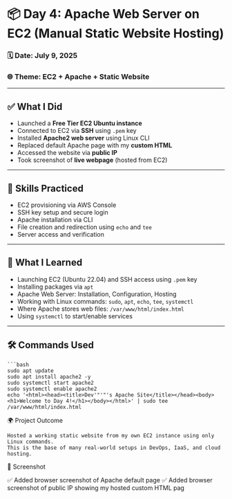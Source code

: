 # 📦 Day 4: Apache Web Server on EC2 (Manual Static Website Hosting)

### 🗓️ Date: July 9, 2025  
### 🌐 Theme: EC2 + Apache + Static Website

---

## ✅ What I Did

- Launched a **Free Tier EC2 Ubuntu instance**
- Connected to EC2 via **SSH** using `.pem` key
- Installed **Apache2 web server** using Linux CLI
- Replaced default Apache page with my **custom HTML**
- Accessed the website via **public IP**
- Took screenshot of **live webpage** (hosted from EC2)

---


## 🧠 Skills Practiced

- EC2 provisioning via AWS Console
- SSH key setup and secure login
- Apache installation via CLI
- File creation and redirection using `echo` and `tee`
- Server access and verification

---

## 🧠 What I Learned

- Launching EC2 (Ubuntu 22.04) and SSH access using `.pem` key
- Installing packages via `apt`
- Apache Web Server: Installation, Configuration, Hosting
- Working with Linux commands: `sudo`, `apt`, `echo`, `tee`, `systemctl`
- Where Apache stores web files: `/var/www/html/index.html`
- Using `systemctl` to start/enable services

---

## 🛠️ Commands Used

    ```bash
    sudo apt update
    sudo apt install apache2 -y
    sudo systemctl start apache2
    sudo systemctl enable apache2
    echo '<html><head><title>Dev'"'"'s Apache Site</title></head><body><h1>Welcome to Day 4!</h1></body></html>' | sudo tee /var/www/html/index.html

🌍 Project Outcome

    Hosted a working static website from my own EC2 instance using only Linux commands.
    This is the base of many real-world setups in DevOps, IaaS, and cloud hosting.

📸 Screenshot

✅ Added browser screenshot of Apache default page
✅ Added browser screenshot of public IP showing my hosted custom HTML pag
